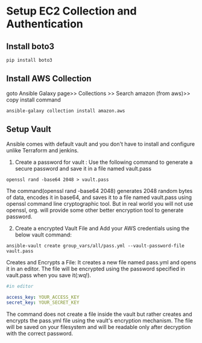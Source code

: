 # Setup EC2 Collection and Authentication

## Install boto3

```
pip install boto3
```

## Install AWS Collection
goto Ansible Galaxy page>> Collections >> Search amazon (from aws)>> copy install command 
```
ansible-galaxy collection install amazon.aws
```

## Setup Vault 

Ansible comes with default vault and you don't have to install and configure unlike Terraform and jenkins.

1. Create a password for vault : Use the following command to generate a secure password and save it in a file named vault.pass

```
openssl rand -base64 2048 > vault.pass
```

The command(openssl rand -base64 2048) generates 2048 random bytes of data, encodes it in base64, and saves it to a file named vault.pass using openssl command line cryptographic tool.
But in real world you will not use openssl, org. will provide some other better encryption tool to generate password.

2. Create a encrypted Vault File and Add your AWS credentials using the below vault command:

```
ansible-vault create group_vars/all/pass.yml --vault-password-file vault.pass
```

Creates and Encrypts a File: It creates a new file named pass.yml and opens it in an editor. The file will be encrypted using the password specified in vault.pass when you save it(:wq!). <br/>
```yaml
#in editor

access_key: YOUR_ACCESS_KEY
secret_key: YOUR_SECRET_KEY
```
The command does not create a file inside the vault but rather creates and encrypts the pass.yml file using the vault's encryption mechanism. The file will be saved on your filesystem and will be readable only after decryption with the correct password.<br/>




